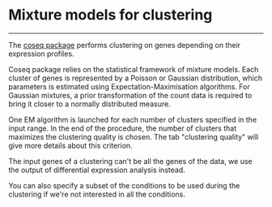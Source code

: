 
# Mixture models for clustering

---

The [coseq package](https://www.bioconductor.org/packages/release/bioc/vignettes/coseq/inst/doc/coseq.html) performs clustering on genes depending on their expression profiles. 


Coseq package relies on the statistical framework of mixture models. Each cluster of genes is represented by a Poisson or Gaussian distribution, which parameters is estimated using Expectation-Maximisation algorithms. For Gaussian mixtures, a prior transformation of the count data is required to bring it closer to a normally distributed measure.

One EM algorithm is launched for each number of clusters specified in the input range. 
In the end of the procedure, the number of clusters that maximizes the clustering quality is chosen.  The tab "clustering quality" will give more details about this criterion.

The input genes of a clustering can't be all the genes of the data, we use the output of differential expression analysis instead.

You can also specify a subset of the conditions to be used during the clustering if we're not interested in all the conditions.